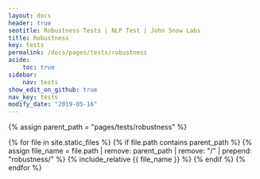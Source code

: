 ```yaml
---
layout: docs
header: true
seotitle: Robustness Tests | NLP Test | John Snow Labs
title: Robustness
key: tests
permalink: /docs/pages/tests/robustness
aside:
    toc: true
sidebar:
    nav: tests
show_edit_on_github: true
nav_key: tests
modify_date: "2019-05-16"
---
```


{% assign parent_path = "pages/tests/robustness" %}

{% for file in site.static_files %}
    {% if file.path contains parent_path %}
        {% assign file_name = file.path | remove:  parent_path | remove:  "/" | prepend: "robustness/" %}
        {% include_relative {{ file_name }} %}
    {% endif %}
{% endfor %}
